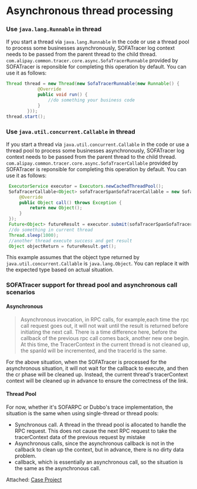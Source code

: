 # Asynchronous thread processing

### Use `java.lang.Runnable` in thread

If you start a thread via `java.lang.Runnable` in the code or use a thread pool to process some businesses asynchronously, SOFATracer log context needs to be passed from the parent thread to the child thread. `com.alipay.common.tracer.core.async.SofaTracerRunnable` provided by SOFATracer is reponsible for completing this operation by default. You can use it as follows:

```java
Thread thread = new Thread(new SofaTracerRunnable(new Runnable() {
            @Override
            public void run() {
                //do something your business code
            }
        }));
thread.start();
```

### Use `java.util.concurrent.Callable` in thread

If you start a thread via `java.util.concurrent.Callable` in the code or use a thread pool to process some businesses asynchronously, SOFATracer log context needs to be passed from the parent thread to the child thread. `com.alipay.common.tracer.core.async.SofaTracerCallable` provided by SOFATracer  is reponsible for completing this operation by default. You can use it as follows:

```java
 ExecutorService executor = Executors.newCachedThreadPool();
 SofaTracerCallable<Object> sofaTracerSpanSofaTracerCallable = new SofaTracerCallable<Object>(new Callable<Object>() {
     @Override
     public Object call() throws Exception {
         return new Object();
     }
 });
 Future<Object> futureResult = executor.submit(sofaTracerSpanSofaTracerCallable);
 //do something in current thread
 Thread.sleep(1000);
 //another thread execute success and get result
 Object objectReturn = futureResult.get();
```

This example assumes that the object type returned by `java.util.concurrent.Callable` is `java.lang.Object`. You can replace it with the expected type based on actual situation.

### SOFATracer support for thread pool and asynchronous call scenarios

#### Asynchronous

> Asynchronous invocation, in RPC calls, for example,each time the rpc call request goes out, it will not wait until the result is returned before initiating the next call. There is a time difference here, before the callback of the previous rpc call comes back, another new one begin. At this time, the TracerContext in the current thread is not cleaned up, the spanId will be incremented, and the tracerId is the same.

For the above situation, when the SOFATracer is processed for the asynchronous situation, it will not wait for the callback to execute, and then the cr phase will be cleaned up. Instead, the current thread's tracerContext context will be cleaned up in advance to ensure the correctness of the link.

#### Thread Pool

For now, whether it's SOFARPC or Dubbo's trace implementation, the situation is the same when using single-thread or thread pools:

* Synchronous call. A thread in the thread pool is allocated to handle the RPC request. This does not cause the next RPC request to take the tracerContext data of the previous request by mistake
* Asynchronous calls, since the asynchronous callback is not in the callback to clean up the context, but in advance, there is no dirty data problem.
* callback, which is essentially an asynchronous call, so the situation is the same as the asynchronous call.

Attached: [Case Project](https://github.com/glmapper/sofa-tracer-concurrence-parent)